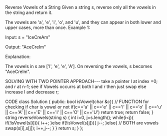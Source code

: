 Reverse Vowels of a String
Given a string s, reverse only all the vowels in the string and return it.

The vowels are 'a', 'e', 'i', 'o', and 'u', and they can appear in both lower and upper cases, more than once.
Example 1:

Input: s = "IceCreAm"

Output: "AceCreIm"

Explanation:

The vowels in s are ['I', 'e', 'e', 'A']. On reversing the vowels, s becomes "AceCreIm".

SOLVING WITH TWO POINTER APPROACH---
take a pointer l at index =0; and r at n-1;
see if Vowels occurrs at both l and r then just swap
else increase l and decrease r;

CODE
class Solution {
public:
bool isVowel(char &c){            // FUNCTION for checking if char is vowel or not
    if(c=='a' || c=='e' || c=='i' || c=='o' || c=='u' || c=='A' || c=='E' || c=='I' || c=='O' || c=='U') return true;
    return false;
}
    string reverseVowels(string s) {
        int i=0, j=s.length();
        while(i<j){
            if(!isVowel(s[i])){
                i++;
            }else if(!isVowel(s[j])){
                j--;
            }else{       // BOTH are vowels
                swap(s[i],s[j]);
                i++,j--;
            }
        }
        return s;
    }
};
